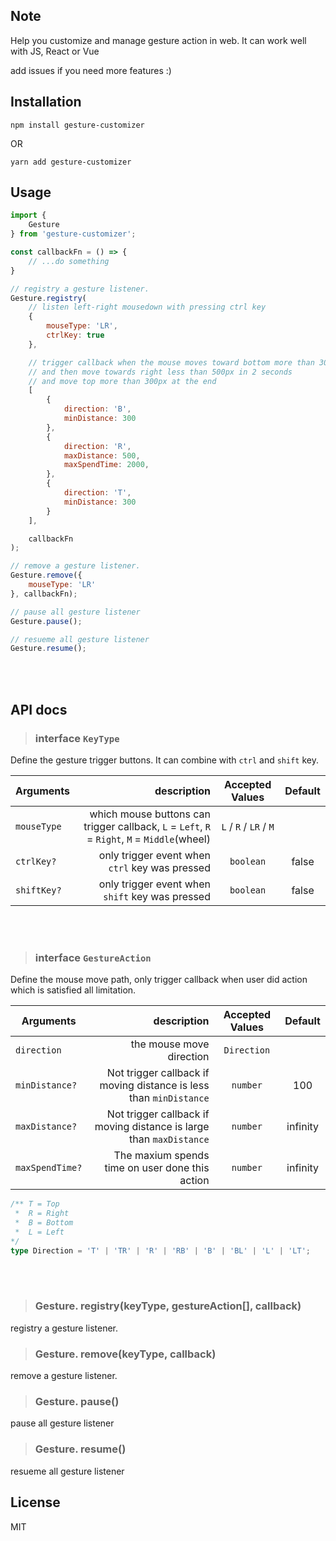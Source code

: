 ## Note

Help you customize and manage gesture action in web. 
It can work well with JS, React or Vue

add issues if you need more features :)

## Installation

``` 
npm install gesture-customizer
```

OR

``` 
yarn add gesture-customizer
```

## Usage

``` javascript
import {
    Gesture
} from 'gesture-customizer';

const callbackFn = () => {
    // ...do something
}

// registry a gesture listener.
Gesture.registry(
    // listen left-right mousedown with pressing ctrl key
    {
        mouseType: 'LR', 
        ctrlKey: true
    },

    // trigger callback when the mouse moves toward bottom more than 300px
    // and then move towards right less than 500px in 2 seconds
    // and move top more than 300px at the end
    [
        {
            direction: 'B',
            minDistance: 300
        },
        {
            direction: 'R',
            maxDistance: 500,
            maxSpendTime: 2000,
        },
        {
            direction: 'T',
            minDistance: 300
        }
    ],

    callbackFn
);

// remove a gesture listener.
Gesture.remove({
    mouseType: 'LR'
}, callbackFn);

// pause all gesture listener
Gesture.pause();

// resueme all gesture listener
Gesture.resume();
```

<br>
<br>

## API docs

> ### interface `KeyType`

Define the gesture trigger buttons. It can combine with `ctrl` and `shift` key.

| Arguments   |                                                                                  description |    Accepted Values     | Default |
|-------------|---------------------------------------------------------------------------------------------:|:----------------------:|:-------:|
| `mouseType` | which mouse buttons can trigger callback, `L` = `Left`, `R` = `Right`, `M` = `Middle`(wheel) | `L` / `R` / `LR` / `M` |         |
| `ctrlKey?`  |                                               only trigger event when `ctrl` key was pressed |       `boolean`        |  false  |
| `shiftKey?` |                                              only trigger event when `shift` key was pressed |       `boolean`        |  false  |

<br>
<br>

> ### interface `GestureAction`

Define the mouse move path, only trigger callback when user did action which is satisfied all limitation.

| Arguments       |                                                         description | Accepted Values | Default  |
|-----------------|--------------------------------------------------------------------:|:---------------:|:--------:|
| `direction`     |                                            the mouse move direction |   `Direction`   |          |
| `minDistance?`  |  Not trigger callback if moving distance is less than `minDistance` |    `number`     |   100    |
| `maxDistance?`  | Not trigger callback if moving distance is large than `maxDistance` |    `number`     | infinity |
| `maxSpendTime?` |                     The maxium spends time on user done this action |    `number`     | infinity |

``` typescript
/** T = Top
 *  R = Right
 *  B = Bottom
 *  L = Left
*/ 
type Direction = 'T' | 'TR' | 'R' | 'RB' | 'B' | 'BL' | 'L' | 'LT';
```

<br>
<br>

> ### Gesture. registry(keyType, gestureAction[], callback)

registry a gesture listener.

> ### Gesture. remove(keyType, callback)

remove a gesture listener.

> ### Gesture. pause()

pause all gesture listener

> ### Gesture. resume()

resueme all gesture listener

## License

MIT